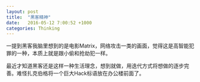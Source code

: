 ```yaml
---
layout: post
title:  "黑客精神"
date:   2016-05-12 7:00:52 +1000
categories: Thinking
---
```


一提到黑客我脑里想到的是电影Matrix，网络攻击一类的画面，觉得这是高智能犯罪的一种，本质上就是跟小偷和抢劫犯一样。

最近才知道黑客还是这样一种生活理念，想到就做，用迭代方式将想做的逐步完善。难怪扎克伯格将一个巨大Hack标语放在办公楼前面了。